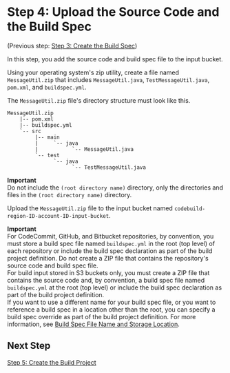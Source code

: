 # Step 4: Upload the Source Code and the Build Spec<a name="getting-started-upload-source-code-console"></a>

\(Previous step: [Step 3: Create the Build Spec](getting-started-create-build-spec-console.md)\)

In this step, you add the source code and build spec file to the input bucket\.

Using your operating system's zip utility, create a file named `MessageUtil.zip` that includes `MessageUtil.java`, `TestMessageUtil.java`, `pom.xml`, and `buildspec.yml`\. 

The `MessageUtil.zip` file's directory structure must look like this\.

```
MessageUtil.zip
    |-- pom.xml
    |-- buildspec.yml
    `-- src
         |-- main
         |     `-- java
         |           `-- MessageUtil.java
         `-- test
               `-- java
                     `-- TestMessageUtil.java
```

**Important**  
Do not include the `(root directory name)` directory, only the directories and files in the `(root directory name)` directory\.

Upload the `MessageUtil.zip` file to the input bucket named `codebuild-region-ID-account-ID-input-bucket`\. 

**Important**  
For CodeCommit, GitHub, and Bitbucket repositories, by convention, you must store a build spec file named `buildspec.yml` in the root \(top level\) of each repository or include the build spec declaration as part of the build project definition\. Do not create a ZIP file that contains the repository's source code and build spec file\.   
For build input stored in S3 buckets only, you must create a ZIP file that contains the source code and, by convention, a build spec file named `buildspec.yml` at the root \(top level\) or include the build spec declaration as part of the build project definition\.  
If you want to use a different name for your build spec file, or you want to reference a build spec in a location other than the root, you can specify a build spec override as part of the build project definition\. For more information, see [Build Spec File Name and Storage Location](build-spec-ref.md#build-spec-ref-name-storage)\.

## Next Step<a name="getting-started-upload-source-code-console-next"></a>

[Step 5: Create the Build Project](getting-started-create-build-project-console.md)